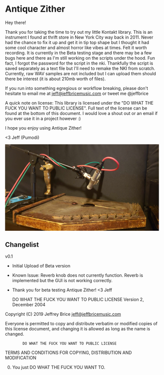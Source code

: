 # Antique Zither

Hey there!

Thank you for taking the time to try out my little Kontakt library.
This is an instrument I found at thrift store in New York City way back in 2011. Never had the chance to fix it up and get it in tip top shape but I thought it had some cool character and almost horror like vibes at times. Felt it worth recording.
It is currently in the Beta testing stage and there may be a few bugs here and there as I'm still working on the scripts under the hood.
Fun fact, I forgot the password for the script in the nki. Thankfully the script is saved separately as a text file but I'll need to remake the NKI from scratch.
Currently, raw WAV samples are not included but I can upload them should there be interest (it is about 210mb worth of files).

If you run into something egregious or workflow breaking, please don't hesitate to email me at jeff@jeffbricemusic.com or tweet me @jeffbrice

A quick note on license: This library is licensed under the "DO WHAT THE FUCK YOU WANT TO PUBLIC LICENSE". Full text of the license can be found at the bottom of this document. I would love a shout out or an email if you ever use it in a project however :)

I hope you enjoy using Antique Zither!

<3 Jeff (Pumodi)

![Zither Image](Resources/20190924_115151.jpg)

## Changelist

v0.1
* Initial Upload of Beta version
* Known Issue: Reverb knob does not currently function. Reverb is implemented but the GUI is not working correctly.
* Thank you for beta testing Antique Zither! <3 Jeff


	DO WHAT THE FUCK YOU WANT TO PUBLIC LICENSE
                    Version 2, December 2004

 Copyright (C) 2019 Jeffrey Brice <jeff@jeffbricemusic.com>

 Everyone is permitted to copy and distribute verbatim or modified
 copies of this license document, and changing it is allowed as long
 as the name is changed.

            DO WHAT THE FUCK YOU WANT TO PUBLIC LICENSE
   TERMS AND CONDITIONS FOR COPYING, DISTRIBUTION AND MODIFICATION

  0. You just DO WHAT THE FUCK YOU WANT TO.
